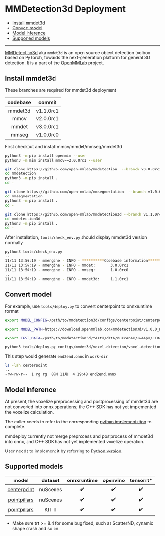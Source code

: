 # MMDetection3d Deployment

- [Install mmdet3d](#install-mmdet3d)
- [Convert model](#convert-model)
- [Model inference](#model-inference)
- [Supported models](#supported-models)

______________________________________________________________________

[MMDetection3d](https://github.com/open-mmlab/mmdetection3d) aka `mmdet3d` is an open source object detection toolbox based on PyTorch, towards the next-generation platform for general 3D detection. It is a part of the [OpenMMLab](https://openmmlab.com/) project.

## Install mmdet3d

These branches are required for mmdet3d deployment

| codebase |  commit   |
| :------: | :-------: |
| mmdet3d  | v1.1.0rc1 |
|   mmcv   | v2.0.0rc1 |
|  mmdet   | v3.0.0rc1 |
|  mmseg   | v1.0.0rc0 |

First checkout and install mmcv/mmdet/mmseg/mmdet3d

```bash
python3 -m pip install openmim --user
python3 -m mim install mmcv==2.0.0rc1 --user

git clone https://github.com/open-mmlab/mmdetection  --branch v3.0.0rc1
cd mmdetection
python3 -m pip install .
cd -

git clone https://github.com/open-mmlab/mmsegmentation  --branch v1.0.0rc0
cd mmsegmentation
python3 -m pip install .
cd -

git clone https://github.com/open-mmlab/mmdetection3d --branch v1.1.0rc1
cd mmdetection3d
python3 -m pip install .
cd -
```

After installation, `tools/check_env.py` should display mmdet3d version normally

```bash
python3 tools/check_env.py
..
11/11 13:56:19 - mmengine - INFO - **********Codebase information**********
11/11 13:56:19 - mmengine - INFO - mmdet:       3.0.0rc1
11/11 13:56:19 - mmengine - INFO - mmseg:       1.0.0rc0
..
11/11 13:56:19 - mmengine - INFO - mmdet3d:     1.1.0rc1
```

## Convert model

For example, use `tools/deploy.py` to convert centerpoint to onnxruntime format

```bash
export MODEL_CONFIG=/path/to/mmdetection3d/configs/centerpoint/centerpoint_pillar02_second_secfpn_head-circlenms_8xb4-cyclic-20e_nus-3d.py

export MODEL_PATH=https://download.openmmlab.com/mmdetection3d/v1.0.0_models/centerpoint/centerpoint_02pillar_second_secfpn_circlenms_4x8_cyclic_20e_nus/centerpoint_02pillar_second_secfpn_circlenms_4x8_cyclic_20e_nus_20210816_064624-0f3299c0.pth

export TEST_DATA=/path/to/mmdetection3d/tests/data/nuscenes/sweeps/LIDAR_TOP/n008-2018-09-18-12-07-26-0400__LIDAR_TOP__1537287083900561.pcd.bin

python3 tools/deploy.py configs/mmdet3d/voxel-detection/voxel-detection_onnxruntime_dynamic.py $MODEL_CONFIG $MODEL_PATH $TEST_DATA --work-dir centerpoint
```

This step would generate `end2end.onnx` in `work-dir`

```bash
ls -lah centerpoint
..
-rw-rw-r--  1 rg rg  87M 11月  4 19:48 end2end.onnx
```

## Model inference

At present, the voxelize preprocessing and postprocessing of mmdet3d are not converted into onnx operations; the C++ SDK has not yet implemented the voxelize calculation.

The caller needs to refer to the corresponding [python implementation](../../../mmdeploy/codebase/mmdet3d/deploy/voxel_detection_model.py) to complete.

mmdeploy currently not merge preprocess and postprocess of mmdet3d into onnx, and C++ SDK has not yet implemented voxelize operation.

User needs to implement it by referring to [Python version](../../../mmdeploy/codebase/mmdet3d/deploy/voxel_detection_model.py).

## Supported models

|                                                                                  model                                                                                  | dataset  | onnxruntime | openvino | tensorrt\* |
| :---------------------------------------------------------------------------------------------------------------------------------------------------------------------: | :------: | :---------: | :------: | :--------: |
| [centerpoint](https://github.com/open-mmlab/mmdetection3d/blob/dev-1.x/configs/centerpoint/centerpoint_pillar02_second_secfpn_head-circlenms_8xb4-cyclic-20e_nus-3d.py) | nuScenes |     ✔️      |    ✔️    |     ✔️     |
|             [pointpillars](https://github.com/open-mmlab/mmdetection3d/blob/dev-1.x/configs/pointpillars/pointpillars_hv_secfpn_sbn-all_8xb4-2x_nus-3d.py)              | nuScenes |     ✔️      |    ✔️    |     ✔️     |
|            [pointpillars](https://github.com/open-mmlab/mmdetection3d/blob/dev-1.x/configs/pointpillars/pointpillars_hv_secfpn_8xb6-160e_kitti-3d-3class.py)            |  KITTI   |     ✔️      |    ✔️    |     ✔️     |

- Make sure trt >= 8.4 for some bug fixed, such as ScatterND, dynamic shape crash and so on.
